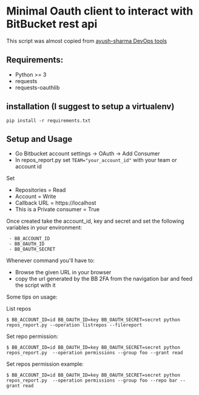 # Minimal Oauth client to interact with BitBucket rest api

This script was almost copied from [ayush-sharma DevOps tools](https://github.com/ayush-sharma/infra_helpers)

## Requirements:

 - Python >= 3 
 - requests 
 - requests-oauthlib

## installation (I suggest to setup a virtualenv)

```
pip install -r requirements.txt 
```

## Setup and Usage

 - Go Bitbucket account settings -> OAuth -> Add Consumer
 - In repos_report.py set `TEAM="your_account_id"` with your team or account id 

Set 

 - Repositories = Read
 - Account = Write
 - Callback URL = https://localhost 
 - This is a Private consumer = True

Once created take the account_id, key and secret and set the following variables in your environment:

```
 - BB_ACCOUNT_ID
 - BB_OAUTH_ID
 - BB_OAUTH_SECRET
```

Whenever command you'll have to:

 - Browse the given URL in your browser
 - copy the url generated by the BB 2FA from the navigation bar and feed the script with it

Some tips on usage:

List repos 

	$ BB_ACCOUNT_ID=id BB_OAUTH_ID=key BB_OAUTH_SECRET=secret python repos_report.py --operation listrepos --filereport 

Set repo permission: 

	$ BB_ACCOUNT_ID=id BB_OAUTH_ID=key BB_OAUTH_SECRET=secret python repos_report.py  --operation permissions --group foo --grant read

Set repos permission example: 

	$ BB_ACCOUNT_ID=id BB_OAUTH_ID=key BB_OAUTH_SECRET=secret python repos_report.py  --operation permissions --group foo --repo bar --grant read